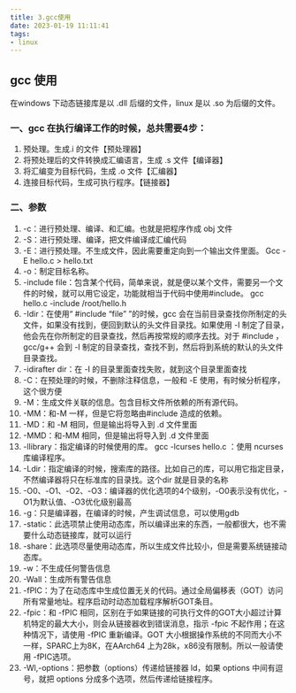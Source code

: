 ```yaml
---
title: 3.gcc使用
date: 2023-01-19 11:11:41
tags:
- linux
---
```


## gcc 使用

在windows 下动态链接库是以 .dll 后缀的文件，linux 是以 .so 为后缀的文件。

### 一、gcc 在执行编译工作的时候，总共需要4步：

1. 预处理。生成.i 的文件【预处理器】
2. 将预处理后的文件转换成汇编语言，生成 .s 文件【编译器】
3. 将汇编变为目标代码，生成 .o 文件【汇编器】
4. 连接目标代码，生成可执行程序。【链接器】

### 二、参数

1. -c：进行预处理、编译、和汇编。也就是把程序作成 obj 文件
2. -S：进行预处理、编译，把文件编译成汇编代码
3. -E：进行预处理。不生成文件，因此需要重定向到一个输出文件里面。 Gcc -E hello.c > hello.txt
4. -o：制定目标名称。
5. -include file：包含某个代码，简单来说，就是便以某个文件，需要另一个文件的时候，就可以用它设定，功能就相当于代码中使用#include<filename>。 gcc hello.c -include /root/hello.h
6. -Idir：在使用“ #include “file” ”的时候，gcc 会在当前目录查找你所制定的头文件，如果没有找到，便回到默认的头文件目录找。如果使用 -I 制定了目录，他会先在你所制定的目录查找，然后再按常规的顺序去找。对于 #include<file> ，gcc/g++ 会到 -I 制定的目录查找，查找不到，然后将到系统的默认的头文件目录查找。
7. -idirafter dir：在 -I 的目录里面查找失败，就到这个目录里面查找
8. -C：在预处理的时候，不删除注释信息，一般和 -E 使用，有时候分析程序，这个很方便
9. -M：生成文件关联的信息。包含目标文件所依赖的所有源代码。
10. -MM：和-M 一样，但是它将忽略由#include<file> 造成的依赖。
11. -MD：和 -M 相同，但是输出将导入到 .d 文件里面
12. -MMD：和-MM 相同，但是输出将导入到 .d 文件里面
13. -llibrary：指定编译的时候使用的库。 gcc -lcurses hello.c ：使用 ncurses 库编译程序。
14. -Ldir：指定编译的时候，搜索库的路径。比如自己的库，可以用它指定目录，不然编译器将只在标准库的目录找。这个dir 就是目录的名称
15. -O0、-O1、-O2、-O3：编译器的优化选项的4个级别，-O0表示没有优化，-O1为默认值、-O3优化级别最高
16. -g：只是编译器，在编译的时候，产生调试信息，可以使用gdb
17. -static：此选项禁止使用动态库，所以编译出来的东西，一般都很大，也不需要什么动态链接库，就可以运行
18. -share：此选项尽量使用动态库，所以生成文件比较小，但是需要系统链接动态库。 
19. -w：不生成任何警告信息
20. -Wall：生成所有警告信息
21. -fPIC：为了在动态库中生成位置无关的代码。通过全局偏移表（GOT）访问所有常量地址。程序启动时动态加载程序解析GOT条目。
22. -fpic：和 -fPIC 相同，区别在于如果链接的可执行文件的GOT大小超过计算机特定的最大大小，则会从链接器收到错误消息，指示 -fpic 不起作用；在这种情况下，请使用 -fPIC 重新编译。GOT 大小根据操作系统的不同而大小不一样，SPARC上为8K，在AArch64 上为28k，x86没有限制。所以一般请使用 -fPIC选项。
22. -Wl,-options：把参数（options）传递给链接器 ld，如果 options 中间有逗号，就把 options 分成多个选项，然后传递给链接程序。



